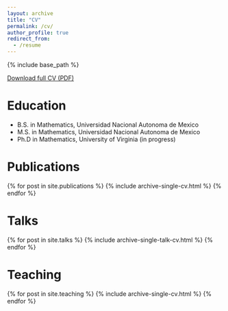 ```yaml
---
layout: archive
title: "CV"
permalink: /cv/
author_profile: true
redirect_from:
  - /resume
---
```


{% include base_path %}

[Download full CV (PDF)](https://alejandrodlpc.github.io/files/cv.pdf)

Education
======
* B.S. in Mathematics, Universidad Nacional Autonoma de Mexico
* M.S. in Mathematics, Universidad Nacional Autonoma de Mexico
* Ph.D in Mathematics, University of Virginia (in progress)

Publications
======
  {% for post in site.publications %}
    {% include archive-single-cv.html %}
  {% endfor %}
  
Talks
======
  {% for post in site.talks %}
    {% include archive-single-talk-cv.html %}
  {% endfor %}
  
Teaching
======
  {% for post in site.teaching %}
    {% include archive-single-cv.html %}
  {% endfor %}
  
